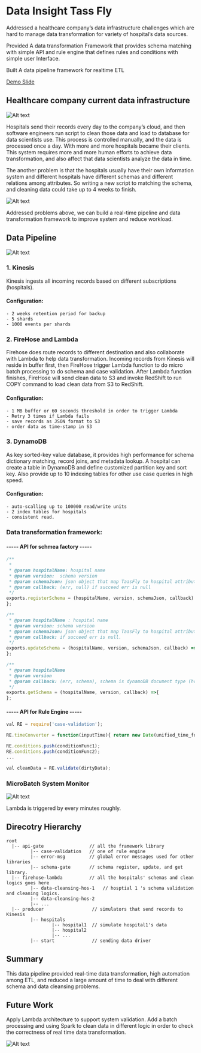 # Data Insight Tass Fly

Addressed a healthcare company’s data infrastructure challenges which are hard to manage data transformation for variety of hospital’s data sources.
 
Provided A data transformation Framework that provides schema matching with simple API and rule engine that defines rules and conditions with simple user Interface.

Built A data pipeline framework for realtime ETL

[Demo Slide](http://www.williamjin.com)   

## Healthcare company current data infrastructure

![Alt text](/img/cur_data_pipeline.png?raw=true)

Hospitals send their records every day to the company’s cloud, and then software engineers run script to clean those data and load to database for data scientists use. This process is controlled manually, and the data is processed once a day. 
With more and more hospitals became their clients. This system requires more and more human efforts to achieve data transformation, and also affect that data scientists analyze the data in time.  

The another problem is that the hospitals usually have their own information system and different hospitals have different schemas and different relations among attributes. So writing a new script to matching the schema, and cleaning data could take up to 4 weeks to finish.

![Alt text](/img/attributes.png?raw=true)

Addressed problems above, we can build a real-time pipeline and data transformation framework to improve system and reduce workload.

## Data Pipeline

![Alt text](/img/my-data-pipeline.png?raw=true)

### 1. Kinesis  

Kinesis ingests all incoming records based on different subscriptions (hospitals).

#### Configuration: 
```
- 2 weeks retention period for backup
- 5 shards
- 1000 events per shards
```
### 2. FireHose and Lambda

Firehose does route records to different destination and also collaborate with Lambda to help data transformation. Incoming records from Kinesis will reside in buffer first, then FireHose trigger Lambda function to do micro batch processing to do schema and case validation. After Lambda function finishes, FireHose will send clean data to S3 and invoke RedShift to run COPY command to load clean data from S3 to RedShift.

#### Configuration:

```
- 1 MB buffer or 60 seconds threshold in order to trigger Lambda
- Retry 3 times if Lambda fails
- save records as JSON format to S3
- order data as time-stamp in S3
```
### 3. DynamoDB

As key sorted-key value database, it provides high performance for schema dictionary matching, record joins, and metadata lookup. A hospital can create a table in DynamoDB and define customized partition key and sort key. Also provide up to 10 indexing tables for other use case queries in high speed. 

#### Configuration:
```
- auto-scalling up to 100000 read/write units
- 2 index tables for hospitals
- consistent read. 
```
### Data transformation framework:

####       ----- API for schmea factory -----

``` javascript
/**
 *
 * @param hospitalName: hospital name
 * @param version:  schema version
 * @param schemaJson: json object that map TaasFly to hospital attributes
 * @param callback: (err, null) if succeed err is null
 */
exports.registerSchema = (hospitalName, version, schemaJson, callback) => {
};

/**
 * @param hospitalName : hospital name
 * @param version: schema version
 * @param schemaJson: json object that map TaasFly to hospital attributes
 * @param callback: if succeed err is null.
 */
exports.updateSchema = (hospitalName, version, schemaJson, callback) => {
};

/**
 * @param hospitalName
 * @param version
 * @param callback: (err, schema), schema is dynamoDB document type (hospital -> TaasFly) mapping
 */
exports.getSchema = (hospitalName, version, callback) =>{
};

```
####   ----- API for Rule Engine -----

``` javascript
val RE = require('case-validation');

RE.timeConverter = function(inputTime){ return new Date(unified_time_format)};

RE.conditions.push(conditionFunc1);
RE.conditions.push(conditionFunc2);
...

val cleanData = RE.validate(dirtyData);

```

### MicroBatch System Monitor

![Alt text](/img/real-time-graph.png?raw=true)

Lambda is triggered by every minutes roughly.

## Direcotry Hierarchy

```
root
  |-- api-gate                 // all the framework library
         |-- case-validation   // one of rule engine
         |-- error-msg         // global error messages used for other libraries
         |-- schema-gate       // schema register, update, and get library.
  |-- firehose-lambda          // all the hospitals' schemas and clean logics goes here
         |-- data-cleansing-hos-1   // hosptial 1 's schema validation and cleaning logics.
         |-- data-cleansing-hos-2
         |-- ...
  |-- producer                  // simulators that send records to Kinesis
         |-- hospitals
                 |-- hospital1  // simulate hospital1's data
                 |-- hospital2 
                 |-- ...
         |-- start              // sending data driver
```

## Summary

This data pipeline provided real-time data transformation, high automation among ETL, and reduced a large amount of time to deal with different schema and data cleansing problems.

## Future Work

Apply Lambda architecture to support system validation. Add a batch processing and using Spark to clean data in different logic in order to check the correctness of real time data transformation.

![Alt text](/img/future-pipeline.png?raw=true)
